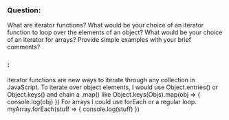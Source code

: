 ### Question:

What are iterator functions?  What would be your choice of an iterator
function to loop over the elements of an object?  What would be your 
choice of an iterator for arrays? Provide simple examples with your
brief comments?

### :

iterator functions are new ways to iterate through any collection in JavaScript.
To iterate over object elements, I would use Object.entries() or Object.keys() and chain a .map()
like Object.keys(Objs).map(obj => {
    console.log(obj)
})
For arrays I could use forEach or a regular loop.
myArray.forEach(stuff => {
    console.log(stuff)
})
